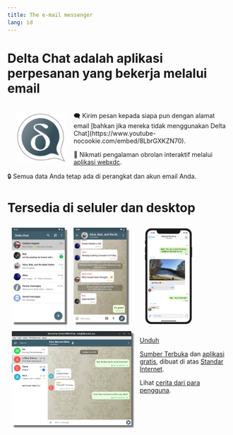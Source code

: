 ```yaml
---
title: The e-mail messenger
lang: id
---
```


# Delta Chat adalah aplikasi perpesanan yang bekerja melalui email

<img src="../assets/logos/delta-chat.svg" width="110" style="float: left; margin: 20px;" alt="The Delta Chat logo" />

<br>
🗨️ Kirim pesan kepada siapa pun dengan alamat email [bahkan jika mereka tidak menggunakan Delta Chat](https://www.youtube-nocookie.com/embed/8LbrGXKZN70).

🥳 Nikmati pengalaman obrolan interaktif melalui [aplikasi webxdc](https://webxdc.org).

🔒 Semua data Anda tetap ada di perangkat dan akun email Anda.

# Tersedia di seluler dan desktop


<img src="../assets/blog/screenshots/2019-12-17-delta-chat-google-play-release-chat-list-light.png" width="120" 
style="float: left; margin: 10px;display: block;box-shadow: 5px 5px 2px #777;" alt="A screenshot of Delta Chat on Android showing chat list" /> 
<img src="../assets/blog/screenshots/2019-12-17-delta-chat-google-play-release-group-light.png" width="120" 
style="float: left; margin: 10px;display: block;box-shadow: 5px 5px 2px #777;" alt="A screenshot of Delta Chat on Android showing a chat" /> 

<img src="../assets/blog/desktop-screenshot.png" width="280" style="float:left; margin: 10px" alt="A screenshot of Delta Chat on desktop" /> 

<img src="../assets/blog/screenshots/2020-01-09-delta-chat-iOS-weekend-group-chat.png" width="110" style="margin: 10px" alt="A screenshot of Delta Chat on IOS" /> 

<a class="download-button" href="https://get.delta.chat">Unduh</a>

[Sumber Terbuka](https://en.wikipedia.org/wiki/Open-source_software)
dan [aplikasi gratis](https://en.wikipedia.org/wiki/Free_software), dibuat di atas [Standar Internet](https://github.com/deltachat/deltachat-core-rust/blob/master/standards.md). 

Lihat [cerita dari para pengguna](user-voices).
